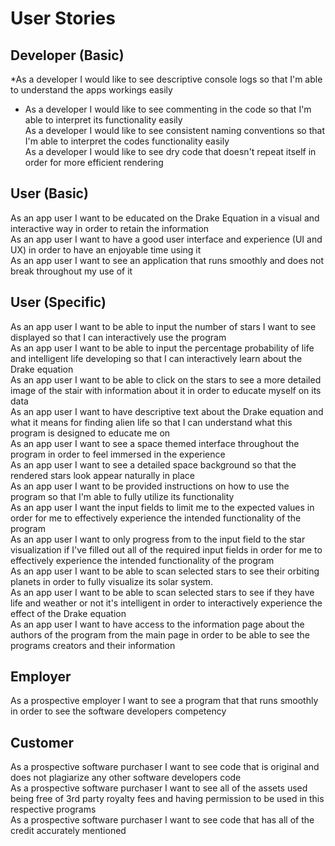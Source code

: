 # User Stories

## Developer (Basic)

*As a developer I would like to see descriptive console logs so that I'm able to understand the apps workings easily  
* As a developer I would like to see commenting in the code so that I'm able to interpret its functionality easily  
As a developer I would like to see consistent naming conventions so that I'm able to interpret the codes functionality easily  
As a developer I would like to see dry code that doesn't repeat itself in order for more efficient rendering  

## User (Basic)

As an app user I want to be educated on the Drake Equation in a visual and interactive way in order to retain the information  
As an app user I want to have a good user interface and experience (UI and UX) in order to have an enjoyable time using it  
As an app user I want to see an application that runs smoothly and does not break throughout my use of it  

## User (Specific)

As an app user I want to be able to input the number of stars I want to see displayed so that I can interactively use the program  
As an app user I want to be able to input the percentage probability of life and intelligent life developing so that I can interactively learn about the Drake equation  
As an app user I want to be able to click on the stars to see a more detailed image of the stair with information about it in order to educate myself on its data  
As an app user I want to have descriptive text about the Drake equation and what it means for finding alien life so that I can understand what this program is designed to educate me on  
As an app user I want to see a space themed interface throughout the program in order to feel immersed in the experience  
As an app user I want to see a detailed space background so that the rendered stars look appear naturally in place  
As an app user I want to be provided instructions on how to use the program so that I'm able to fully utilize its functionality  
As an app user I want the input fields to limit me to the expected values in order for me to effectively experience the intended functionality of the program  
As an app user I want to only progress from to the input field to the star visualization if I've filled out all of the required input fields in order for me to effectively experience the intended functionality of the program  
As an app user I want to be able to scan selected stars to see their orbiting planets in order to fully visualize its solar system.  
As an app user I want to be able to scan selected stars to see if they have life and weather or not it's intelligent in order to interactively experience the effect of the Drake equation  
As an app user I want to have access to the information page about the authors of the program from the main page in order to be able to see the programs creators and their information  

## Employer

As a prospective employer I want to see a program that that runs smoothly in order to see the software developers competency  

## Customer

As a prospective software purchaser I want to see code that is original and does not plagiarize any other software developers code  
As a prospective software purchaser I want to see all of the assets used being free of 3rd party royalty fees and having permission to be used in this respective programs  
As a prospective software purchaser I want to see code that has all of the credit accurately mentioned  
